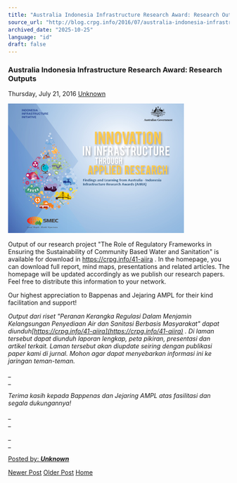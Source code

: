 ```yaml
---
title: "Australia Indonesia Infrastructure Research Award: Research Outputs | Center for Regulation, Policy and Governance (CRPG)"
source_url: "http://blog.crpg.info/2016/07/australia-indonesia-infrastructure.html"
archived_date: "2025-10-25"
language: "id"
draft: false
---
```


###  Australia Indonesia Infrastructure Research Award: Research Outputs 

Thursday, July 21, 2016  [ Unknown ](https://www.blogger.com/profile/00655928445009738553 "author profile")

  
  


[![](/assets/images/asset_00037_aiiratheme.PNG)](https://blogger.googleusercontent.com/img/b/R29vZ2xl/AVvXsEhruumZgXsCAyFyolh20-jZDd4uuymJVyJOIJJj0rZJug36pcKi4iNjK55CsgtFVSaYIV1MB7GOFCMGn6qI1_xZwjguQtHku18BOuAD4QS4gj_mqyE0BDMRLEexmF8OYQAiMRTuHyF_CG8/s1600/aiiratheme.PNG)

  
  
  
Output of our research project "The Role of Regulatory Frameworks in Ensuring the Sustainability of Community Based Water and Sanitation" is available for download in <https://crpg.info/41-aiira> . In the homepage, you can download full report, mind maps, presentations and related articles. The homepage will be updated accordingly as we publish our research papers. Feel free to distribute this information to your network.  
  
Our highest appreciation to Bappenas and Jejaring AMPL for their kind facilitation and support!  
  


_Output dari riset "Peranan Kerangka Regulasi Dalam Menjamin Kelangsungan Penyediaan Air dan Sanitasi Berbasis Masyarakat" dapat diunduh[https://crpg.info/41-aiira](https://crpg.info/41-aiira) . Di laman tersebut dapat diunduh laporan lengkap, peta pikiran, presentasi dan artikel terkait. Laman tersebut akan diupdate seiring dengan publikasi paper kami di jurnal. Mohon agar dapat menyebarkan informasi ini ke jaringan teman-teman._

_  
_

_Terima kasih kepada Bappenas dan Jejaring AMPL atas fasilitasi dan segala dukungannya!_

_  
_

_  
_

[ Posted by: _**Unknown**_ ](https://www.blogger.com/profile/00655928445009738553 "author profile")

[ ](https://www.blogger.com/email-post/1800407982648215581/661224515829610145 "Email Post") [ ](https://www.blogger.com/post-edit.g?blogID=1800407982648215581&postID=661224515829610145&from=pencil "Edit Post")

[Newer Post](http://blog.crpg.info/2016/07/regulation-of-community-based-water-and.html "Newer Post") [Older Post](http://blog.crpg.info/2016/05/join-crpg-expert-network.html "Older Post") [Home](http://blog.crpg.info/)
